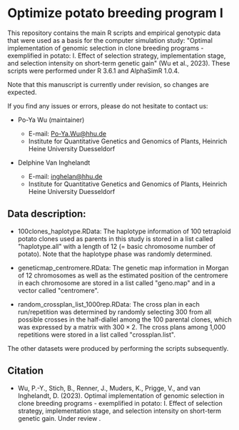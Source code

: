 # Optimize potato breeding program I

This repository contains the main R scripts and empirical genotypic data that were used as a basis for the computer simulation study: "Optimal implementation of genomic selection in clone breeding programs - exemplified in potato: I. Effect of selection strategy, implementation stage, and selection intensity on short-term genetic gain" (Wu et al., 2023). These scripts were performed under R 3.6.1 and AlphaSimR 1.0.4.

Note that this manuscript is currently under revision, so changes are expected.

If you find any issues or errors, please do not hesitate to contact us:
* Po-Ya Wu (maintainer)
  - E-mail: Po-Ya.Wu@hhu.de
  - Institute for Quantitative Genetics and Genomics of Plants, Heinrich Heine University Duesseldorf 
  
* Delphine Van Inghelandt 
  - E-mail: inghelan@hhu.de
  - Institute for Quantitative Genetics and Genomics of Plants, Heinrich Heine University Duesseldorf 
  
## Data description:
* 100clones_haplotype.RData: 
  The haplotype information of 100 tetraploid potato clones used as parents in this study is stored in a list called "haplotype.all" with a length of 12 (= basic chromosome number of potato). Note that the haplotype phase was randomly determined.

* geneticmap_centromere.RData:
  The genetic map information in Morgan of 12 chromosomes as well as the estimated position of the centromere in each chromosome are stored in a list called "geno.map" and in a vector called "centromere".

* random_crossplan_list_1000rep.RData:
  The cross plan in each run/repetition was determined by randomly selecting 300 from all possible crosses in the half-diallel among the 100 parental clones, which was expressed by a matrix with $300 \times 2$. The cross plans among 1,000 repetitions were stored in a list called "crossplan.list". 
  
The other datasets were produced by performing the scripts subsequently. 
## Citation
* Wu, P.-Y., Stich, B., Renner, J., Muders, K., Prigge, V., and van Inghelandt, D. (2023). Optimal implementation of genomic selection in clone breeding programs - exemplified in potato: I. Effect of selection strategy, implementation stage, and selection intensity on short-term genetic gain. Under review .